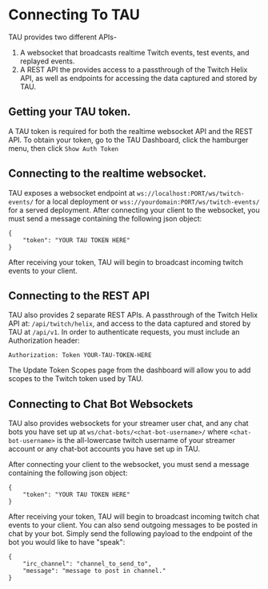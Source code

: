 # Connecting To TAU
TAU provides two different APIs-

1. A websocket that broadcasts realtime Twitch events, test events, and replayed events.
2. A REST API the provides access to a passthrough of the Twitch Helix API, as well as endpoints for accessing the data captured and stored by TAU.

## Getting your TAU token.
A TAU token is required for both the realtime websocket API and the REST API.  To obtain your token, go to the TAU Dashboard, click the hamburger menu, then click `Show Auth Token`

## Connecting to the realtime websocket.
TAU exposes a websocket endpoint at `ws://localhost:PORT/ws/twitch-events/` for a local deployment or `wss://yourdomain:PORT/ws/twitch-events/` for a served deployment.  After connecting your client to the websocket, you must send a message containing the following json object:
```
{ 
    "token": "YOUR TAU TOKEN HERE"
}
```
After receiving your token, TAU will begin to broadcast incoming twitch events to your client.

## Connecting to the REST API
TAU also provides 2 separate REST APIs.  A passthrough of the Twitch Helix API at: `/api/twitch/helix`, and access to the data captured and stored by TAU at `/api/v1`.  In order to authenticate requests, you must include an Authorization header:
```
Authorization: Token YOUR-TAU-TOKEN-HERE
```
The Update Token Scopes page from the dashboard will allow you to add scopes to the Twitch token used by TAU.

## Connecting to Chat Bot Websockets
TAU also provides websockets for your streamer user chat, and any chat bots you have set up at `ws/chat-bots/<chat-bot-username>/` where `<chat-bot-username>` is the all-lowercase twitch username of your streamer account or any chat-bot accounts you have set up in TAU.

After connecting your client to the websocket, you must send a message containing the following json object:

```
{ 
    "token": "YOUR TAU TOKEN HERE"
}
```

After receiving your token, TAU will begin to broadcast incoming twitch chat events to your client.  You can also send outgoing messages to be posted in chat by your bot.  Simply send the following payload to the endpoint of the bot you would like to have "speak":

```
{
    "irc_channel": "channel_to_send_to",
    "message": "message to post in channel."
}
```
